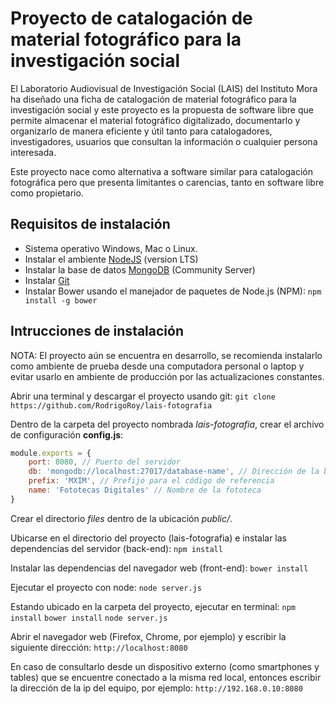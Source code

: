 # Proyecto de catalogación de material fotográfico para la investigación social

El Laboratorio Audiovisual de Investigación Social (LAIS) del Instituto Mora ha diseñado una ficha de catalogación de material fotográfico para la investigación social y este proyecto es la propuesta de software libre que permite almacenar el material fotográfico digitalizado, documentarlo y organizarlo de manera eficiente y útil tanto para catalogadores, investigadores, usuarios que consultan la información o cualquier persona interesada.

Este proyecto nace como alternativa a software similar para catalogación fotográfica pero que presenta limitantes o carencias, tanto en software libre como propietario.


## Requisitos de instalación

- Sistema operativo Windows, Mac o Linux.
- Instalar el ambiente [NodeJS](https://nodejs.org) (version LTS)
- Instalar la base de datos [MongoDB](https://www.mongodb.org/) (Community Server)
- Instalar [Git](https://git-scm.com/)
- Instalar Bower usando el manejador de paquetes de Node.js (NPM):
`npm install -g bower`


## Intrucciones de instalación

NOTA: El proyecto aún se encuentra en desarrollo, se recomienda instalarlo como ambiente de prueba desde una computadora personal o laptop y evitar usarlo en ambiente de producción por las actualizaciones constantes.

Abrir una terminal y descargar el proyecto usando git:
`git clone https://github.com/RodrigoRoy/lais-fotografia`

Dentro de la carpeta del proyecto nombrada *lais-fotografia*, crear el archivo de configuración **config.js**:
```javascript
module.exports = {
	port: 8080, // Puerto del servidor
	db: 'mongodb://localhost:27017/database-name', // Dirección de la base de datos
	prefix: 'MXIM', // Prefijo para el código de referencia
	name: 'Fototecas Digitales' // Nombre de la fototeca
}
```

Crear el directorio *files* dentro de la ubicación *public/*.

Ubicarse en el directorio del proyecto (lais-fotografia) e instalar las dependencias del servidor (back-end):
`npm install`

Instalar las dependencias del navegador web (front-end):
`bower install`

Ejecutar el proyecto con node:
`node server.js`

Estando ubicado en la carpeta del proyecto, ejecutar en terminal:
`npm install`
`bower install`
`node server.js`

Abrir el navegador web (Firefox, Chrome, por ejemplo) y escribir la siguiente dirección:
`http://localhost:8080`

En caso de consultarlo desde un dispositivo externo (como smartphones y tables) que se encuentre conectado a la misma red local, entonces escribir la dirección de la ip del equipo, por ejemplo:
`http://192.168.0.10:8080`